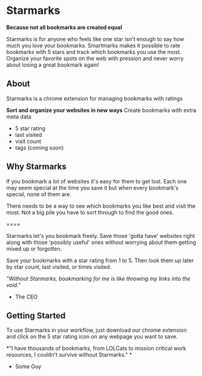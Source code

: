 # Starmarks

**Because not all bookmarks are created equal**

Starmarks is for anyone who feels like one star isn't enough to say how much you love your bookmarks.  Smartmarks makes it possible to rate bookmarks with 5 stars and track which bookmarks you use the most.  Organize your favorite spots on the web with pression and never worry about losing a great bookmark again!

## About

Starmarks is a chrome extension for managing bookmarks with ratings

**Sort and organize your websites in new ways**
Create bookmarks with extra meta data
- 5 star rating
- last visited
- visit count
- tags (coming soon)


## Why Starmarks

If you bookmark a lot of websites it's easy for them to get lost.  Each one may seem special at the time you save it but when every bookmark's special, none of them are.

There needs to be a way to see which bookmarks you like best and visit the most.   Not a big pile you have to sort through to find the good ones.

====

Starmarks let's you bookmark freely.  Save those 'gotta have' websites right along with those 'possibly useful' ones without worrying about them getting mixed up or forgotten.

Save your bookmarks with a star rating from 1 to 5.  Then look them up later by star count, last visited, or times visited.

*"Without Starmarks, bookmarking for me is like throwing my links into the void."*
 - The CEO

## Getting Started

To use Starmarks in your workflow, just download our chrome extension and click on the 5 star rating icon on any webpage you want to save.


*"I have thousands of bookmarks, from LOLCats to mission critical work resources, I couldn't survive without Starmarks." *
 - Some Guy